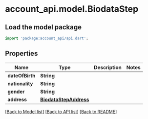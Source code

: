 # account_api.model.BiodataStep

## Load the model package
```dart
import 'package:account_api/api.dart';
```

## Properties
Name | Type | Description | Notes
------------ | ------------- | ------------- | -------------
**dateOfBirth** | **String** |  | 
**nationality** | **String** |  | 
**gender** | **String** |  | 
**address** | [**BiodataStepAddress**](BiodataStepAddress.md) |  | 

[[Back to Model list]](../README.md#documentation-for-models) [[Back to API list]](../README.md#documentation-for-api-endpoints) [[Back to README]](../README.md)


